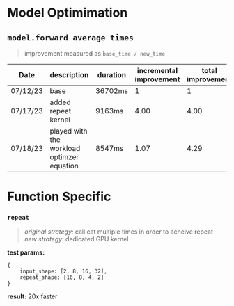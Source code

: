 # Model Optimimation

## `model.forward average times`
> improvement measured as `base_time / new_time`

| Date | description | duration | incremental improvement | total improvement
|----------|---------|--------- | ----------------------- | -----------------
| 07/12/23 | base | 36702ms | 1 | 1
| 07/17/23 | added repeat kernel | 9163ms | 4.00 | 4.00
| 07/18/23 | played with the workload optimzer equation | 8547ms | 1.07 | 4.29

# Function Specific

### `repeat`
> *original strategy:* call cat multiple times in order to acheive repeat\
> *new strategy:* dedicated GPU kernel

**test params:**
```
{
    input_shape: [2, 8, 16, 32],
    repeat_shape: [16, 8, 4, 2]
}
```

**result:** 20x faster